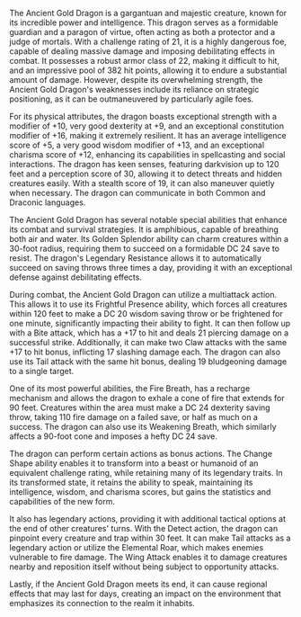 The Ancient Gold Dragon is a gargantuan and majestic creature, known for its incredible power and intelligence. This dragon serves as a formidable guardian and a paragon of virtue, often acting as both a protector and a judge of mortals. With a challenge rating of 21, it is a highly dangerous foe, capable of dealing massive damage and imposing debilitating effects in combat. It possesses a robust armor class of 22, making it difficult to hit, and an impressive pool of 382 hit points, allowing it to endure a substantial amount of damage. However, despite its overwhelming strength, the Ancient Gold Dragon's weaknesses include its reliance on strategic positioning, as it can be outmaneuvered by particularly agile foes.

For its physical attributes, the dragon boasts exceptional strength with a modifier of +10, very good dexterity at +9, and an exceptional constitution modifier of +16, making it extremely resilient. It has an average intelligence score of +5, a very good wisdom modifier of +13, and an exceptional charisma score of +12, enhancing its capabilities in spellcasting and social interactions. The dragon has keen senses, featuring darkvision up to 120 feet and a perception score of 30, allowing it to detect threats and hidden creatures easily. With a stealth score of 19, it can also maneuver quietly when necessary. The dragon can communicate in both Common and Draconic languages.

The Ancient Gold Dragon has several notable special abilities that enhance its combat and survival strategies. It is amphibious, capable of breathing both air and water. Its Golden Splendor ability can charm creatures within a 30-foot radius, requiring them to succeed on a formidable DC 24 save to resist. The dragon's Legendary Resistance allows it to automatically succeed on saving throws three times a day, providing it with an exceptional defense against debilitating effects.

During combat, the Ancient Gold Dragon can utilize a multiattack action. This allows it to use its Frightful Presence ability, which forces all creatures within 120 feet to make a DC 20 wisdom saving throw or be frightened for one minute, significantly impacting their ability to fight. It can then follow up with a Bite attack, which has a +17 to hit and deals 21 piercing damage on a successful strike. Additionally, it can make two Claw attacks with the same +17 to hit bonus, inflicting 17 slashing damage each. The dragon can also use its Tail attack with the same hit bonus, dealing 19 bludgeoning damage to a single target.

One of its most powerful abilities, the Fire Breath, has a recharge mechanism and allows the dragon to exhale a cone of fire that extends for 90 feet. Creatures within the area must make a DC 24 dexterity saving throw, taking 110 fire damage on a failed save, or half as much on a success. The dragon can also use its Weakening Breath, which similarly affects a 90-foot cone and imposes a hefty DC 24 save.

The dragon can perform certain actions as bonus actions. The Change Shape ability enables it to transform into a beast or humanoid of an equivalent challenge rating, while retaining many of its legendary traits. In its transformed state, it retains the ability to speak, maintaining its intelligence, wisdom, and charisma scores, but gains the statistics and capabilities of the new form.

It also has legendary actions, providing it with additional tactical options at the end of other creatures' turns. With the Detect action, the dragon can pinpoint every creature and trap within 30 feet. It can make Tail attacks as a legendary action or utilize the Elemental Roar, which makes enemies vulnerable to fire damage. The Wing Attack enables it to damage creatures nearby and reposition itself without being subject to opportunity attacks.

Lastly, if the Ancient Gold Dragon meets its end, it can cause regional effects that may last for days, creating an impact on the environment that emphasizes its connection to the realm it inhabits.